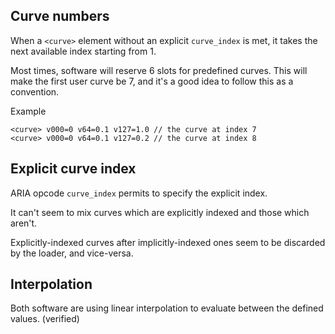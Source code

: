 ## Curve numbers

When a `<curve>` element without an explicit `curve_index` is met, it takes the next available index starting from 1.

Most times, software will reserve 6 slots for predefined curves.
This will make the first user curve be 7, and it's a good idea to follow this as a convention.

Example
```
<curve> v000=0 v64=0.1 v127=1.0 // the curve at index 7
<curve> v000=0 v64=0.1 v127=0.2 // the curve at index 8
```

## Explicit curve index

ARIA opcode `curve_index` permits to specify the explicit index.

It can't seem to mix curves which are explicitly indexed and those which aren't.

Explicitly-indexed curves after implicitly-indexed ones seem to be discarded by the loader, and vice-versa.

## Interpolation

Both software are using linear interpolation to evaluate between the defined values. (verified)